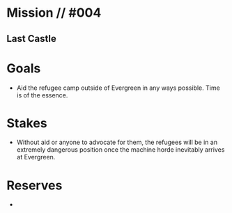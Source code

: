 # Mission // #004
## Last Castle
# Goals
- Aid the refugee camp outside of Evergreen in any ways possible. Time is of the essence.

# Stakes
- Without aid or anyone to advocate for them, the refugees will be in an extremely dangerous position once the machine horde inevitably arrives at Evergreen.

# Reserves
- 